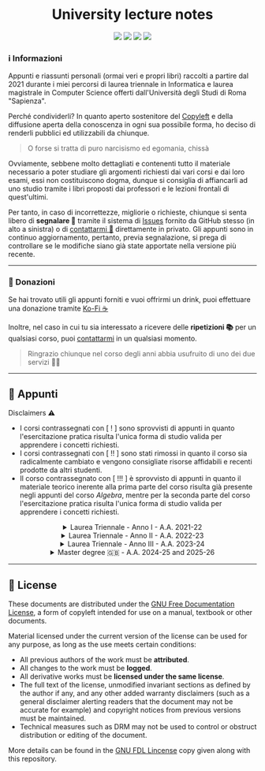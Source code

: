 <div align="center">
  <h1 align="center">University lecture notes</h1>
  <a href="https://github.com/Exyss"><img src="https://img.shields.io/badge/GitHub-100000?style=for-the-badge&logo=github&logoColor=white"/></a>
  <a href="https://t.me/Exyss"><img src="https://img.shields.io/badge/Telegram-2CA5E0?style=for-the-badge&logo=telegram&logoColor=white"/></a>
  <a href="https://ko-fi.com/exyss"><img src="https://img.shields.io/badge/Ko--fi-F16061?style=for-the-badge&logo=ko-fi&logoColor=white"/></a>
  <a href="https://www.latex-project.org/"><img src="https://img.shields.io/badge/LaTeX-47A141?style=for-the-badge&logo=LaTeX&logoColor=white"/></a>
</div>

### ℹ️ Informazioni

Appunti e riassunti personali (ormai veri e propri libri) raccolti a partire dal 2021 durante i miei percorsi di laurea triennale in Informatica e laurea magistrale in Computer Science offerti dall'Università degli Studi di Roma "Sapienza".

Perché condividerli? In quanto aperto sostenitore del [Copyleft](https://en.wikipedia.org/wiki/Copyleft) e della diffusione aperta della conoscenza in ogni sua possibile forma, ho deciso di renderli pubblici ed utilizzabili da chiunque.

> O forse si tratta di puro narcisismo ed egomania, chissà

Ovviamente, sebbene molto dettagliati e contenenti tutto il materiale necessario a poter studiare gli argomenti richiesti dai vari corsi e dai loro esami, essi non costituiscono dogma, dunque si consiglia  di affiancarli ad uno studio tramite i libri proposti dai professori e le lezioni frontali di quest'ultimi.

Per tanto, in caso di incorrettezze, migliorie o richieste, chiunque si senta libero di __segnalare 🚩__ tramite il sistema di [Issues](https://github.com/Exyss/university-notes/issues) fornito da GitHub stesso (in alto a sinistra) o di [contattarmi 💬](https://t.me/Exyss) direttamente in privato. Gli appunti sono in continuo aggiornamento, pertanto, previa segnalazione, si prega di controllare se le modifiche siano già state apportate nella versione più recente.

____________

### 📣 Donazioni

Se hai trovato utili gli appunti forniti e vuoi offrirmi un drink, puoi effettuare una donazione tramite [Ko-Fi ☕](https://ko-fi.com/exyss)

Inoltre, nel caso in cui tu sia interessato a ricevere delle __ripetizioni 📚__ per un qualsiasi corso, puoi [contattarmi](https://t.me/Exyss) in un qualsiasi momento.

> Ringrazio chiunque nel corso degli anni abbia usufruito di uno dei due servizi 🏌️‍♂️

__________

## 📖 Appunti

Disclaimers ⚠️
- I corsi contrassegnati con [ ! ] sono sprovvisti di appunti in quanto l'esercitazione pratica risulta l'unica forma di studio valida per apprendere i concetti richiesti.
- I corsi contrassegnati con [ !! ] sono stati rimossi in quanto il corso sia radicalmente cambiato e vengono consigliate risorse affidabili e recenti prodotte da altri studenti.
- Il corso contrassegnato con [ !!! ] è sprovvisto di appunti in quanto il materiale teorico inerente alla prima parte del corso risulta già presente negli appunti del corso *Algebra*, mentre per la seconda parte del corso l'esercitazione pratica risulta l'unica forma di studio valida per apprendere i concetti richiesti.

<div align="center">
<details>
<summary>Laurea Triennale - Anno I - A.A. 2021-22</summary>

| Corso | Status | Aggiornati al |
| ----- | :----: | :-----------: |
| [Calcolo Differenziale](../../raw/main/Bachelor/Primo%20Anno/Calcolo%20Differenziale.pdf) | Completi | 17/02/2025 |
| [Calcolo Integrale](../../raw/main/Bachelor/Primo%20Anno/Calcolo%20Integrale.pdf) | Completi | 04/03/2025 |
| [Metodi Matematici per l'Informatica](../../raw/main/Bachelor/Primo%20Anno/Metodi%20Matematici%20per%20l'Informatica.pdf) | Completi | 18/09/2024 |
| [Introduzione agli Algoritmi](../../raw/main/Bachelor/Primo%20Anno/Introduzione%20agli%20Algoritmi.pdf) | Completi | 17/02/2025 |
| [Progettazione di Sistemi Digitali](../../raw/main/Bachelor/Primo%20Anno/Progettazione%20di%20Sistemi%20Digitali.pdf) | Completi | 17/02/2025 |
| [Architettura degli Elaboratori](../../raw/main/Bachelor/Primo%20Anno/Architettura%20degli%20Elaboratori.pdf) | Completi | 17/02/2025 |
| Fondamenti di Programmazione [ ! ] | - | - |
| [Metodologie di Programmazione](https://github.com/ajhxia/UNI/raw/main/Primo%20Anno/Metodologie%20di%20Programmazione/Teoria/Metodologie_di_Programmazione.pdf) [ !! ]| Scritti da [@ajhxia](https://github.com/ajhxia) | - |
</details>
</div>

<div align="center">
<details>
<summary> Laurea Triennale - Anno II - A.A. 2022-23</summary>

  | Corso | Status | Aggiornati al |
  | ----- | :----: | :-----------: |
  | [Algebra](../../raw/main/Bachelor/Secondo%20Anno/Algebra.pdf) | Completi | 17/02/2025 |
  | [Calcolo delle Probabilità](../../raw/main/Bachelor/Secondo%20Anno/Calcolo%20delle%20Probabilita.pdf) | Completi | 09/10/2024 |
  | [Progettazione di Algoritmi](../../raw/main/Bachelor/Secondo%20Anno/Progettazione%20di%20Algoritmi.pdf) | Completi | 17/02/2025 |
  | [Reti di Elaboratori](../../raw/main/Bachelor/Secondo%20Anno/Reti%20di%20Elaboratori.pdf) | Completi | 17/02/2025 |
  | [Sistemi Operativi I](../../raw/main/Bachelor/Secondo%20Anno/Sistemi%20Operativi%20I.pdf) | Completi | 17/02/2025 |
  | [Sistemi Operativi II](../../raw/main/Bachelor/Secondo%20Anno/Sistemi%20Operativi%20II.pdf) | Completi | 17/02/2025 |
  | [Basi di Dati I](../../raw/main/Bachelor/Secondo%20Anno/Basi%20di%20Dati%20I.pdf) | Completi | 17/02/2025 |
  | [Basi di Dati II](https://github.com/CasuFrost/University_notes/raw/main/Secondo%20Anno/Secondo%20Semestre/Basi%20di%20Dati%202/Latex%20source%20file/Basi%20di%20Dati%20modulo%202.pdf) [ !! ]| Scritti da [@CasuFrost](https://github.com/CasuFrost) | - |
  | [Basi di Dati II - Progetti svolti](../../blob/main/Bachelor/Secondo%20Anno/Progetti%20BD2/README.md) | Completi | 09/10/2024 |
</details>
</div>

<div align="center">
<details>
<summary>Laurea Triennale - Anno III - A.A. 2023-24</summary>

| Corso | Status | Aggiornati al |
| ----- | :----: | :-----------: |
| [Automi, Calcolabilità e Complessità](../../raw/main/Bachelor/Terzo%20Anno/Automi%2C%20Calcolabilita%20e%20Complessita.pdf) | Completi | 17/02/2025 |
| [Ingegneria del Software](https://raw.githubusercontent.com/CuriousCI/software-engineering/refs/heads/main/software-engineering.pdf) [ !! ]| Scritti da [@CuriousCI](https://github.com/CuriousCI) | - |
| [Linguaggi di Programmazione](../../raw/main/Bachelor/Terzo%20Anno/Linguaggi%20di%20Programmazione.pdf) | Completi | 18/09/2024 |
| [Programmazione di Sistemi Multicore](https://raw.githubusercontent.com/CasuFrost/University_notes/refs/heads/main/Terzo%20Anno/Programmazione%20di%20Sistemi%20Multicore/letexSrcFile/Programmazione%20di%20Sistemi%20Multicore.pdf) [ !! ]| Scritti da [@CasuFrost](https://github.com/CasuFrost) | 17/02/2025 |
| [Cybersecurity](../../raw/main/Bachelor/Terzo%20Anno/Cybersecurity.pdf) 🇬🇧​ | Completed  | 17/02/2025 |
| [Optimization](../../raw/main/Bachelor/Terzo%20Anno/Optimization.pdf) 🇬🇧​ | Completed | 17/02/2025 |
| Discrete Mathematics 🇬🇧​ [ !!! ] | - | - |
</details>
</div>


<div align="center">
<details>
<summary>Master degree 🇬🇧​ - A.A. 2024-25 and 2025-26</summary>

| Course | Status | Last update |
| ----- | :----: | :-----------: |
| [Advanced Algorithms](../../raw/main/Master/Advanced%20Algorithms.pdf) | W.I.P. | 08/03/2025 |
| Autonomous Networking | - | - |
| [Computational Complexity](../../raw/main/Master/Computational%20Complexity.pdf) | Completed | 17/02/2025 |
| Computer Network Performance| - | - |
| Cryptography | - | - |
| Deep Learning and Applied Artificial Intelligence | - | - |
| Games and Equilibria | - | - |
| [Graph Theory](../../raw/main/Master/Graph%20Theory.pdf) | W.I.P. | - |
| Internet of Things | - | - |
| Introduction to Quantum Computing | - | - |
| [Machine Learning](../../raw/main/Master/Machine%20Learning.pdf) | Completed | 27/02/2025 |
| [Mathematical Logic for Computer Science](../../raw/main/Master/Mathematical%20Logic%20for%20Computer%20Science.pdf) | W.I.P. | 06/03/2025 |
| Models of Computation [ !! ] | - | - |
| [Network Algorithms](https://raw.githubusercontent.com/aflaag-notes/network-algs/main/src/Network%20Algorithms.pdf) | Written by [@aflaag](https://github.com/aflaag) | - |
</details>
</div>

________

## 📝 License
These documents are distributed under the [GNU Free Documentation License](https://www.gnu.org/licenses/#FDL), a form of copyleft intended for use on a manual, textbook or other documents.

Material licensed under the current version of the license can be used for any purpose, as long as the use meets certain conditions:
- All previous authors of the work must be __attributed__.
- All changes to the work must be __logged__.
- All derivative works must be __licensed under the same license__.
- The full text of the license, unmodified invariant sections as defined by the author if any, and any other added warranty disclaimers (such as a general disclaimer alerting readers that the document may not be accurate for example) and copyright notices from previous versions must be maintained.
- Technical measures such as DRM may not be used to control or obstruct distribution or editing of the document.

More details can be found in the [GNU FDL Lincense](./LICENSE) copy given along with this repository.
